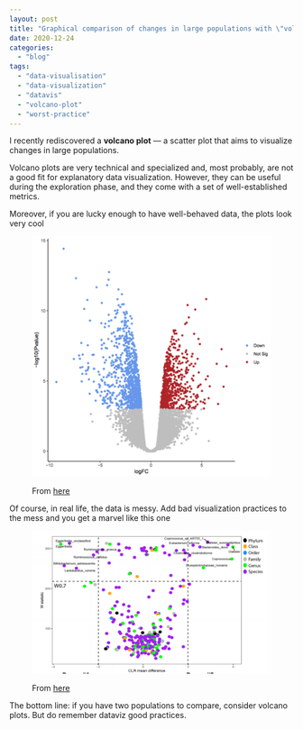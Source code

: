 ```yaml
---
layout: post
title: "Graphical comparison of changes in large populations with \"volcano plots\""
date: 2020-12-24
categories: 
  - "blog"
tags: 
  - "data-visualisation"
  - "data-visualization"
  - "datavis"
  - "volcano-plot"
  - "worst-practice"
---
```


I recently rediscovered a **volcano plot** &mdash; a scatter plot that aims to visualize changes in large populations.

Volcano plots are very technical and specialized and, most probably, are not a good fit for explanatory data visualization. However, they can be useful during the exploration phase, and they come with a set of well-established metrics.

Moreover, if you are lucky enough to have well-behaved data, the plots look very cool

<figure>

![Visualization of RNA-Seq results with Volcano Plot](/assets/images/2020/12/volcanoplot.png)

<figcaption>

From [here](https://training.galaxyproject.org/training-material/topics/transcriptomics/tutorials/rna-seq-viz-with-volcanoplot/tutorial.html)

</figcaption>

</figure>

Of course, in real life, the data is messy. Add bad visualization practices to the mess and you get a marvel like this one

<figure>

![](/assets/images/2020/12/image-8.png?w=1024)

<figcaption>

From [here](https://science.sciencemag.org/content/early/2020/12/09/science.abb5920)

</figcaption>

</figure>

The bottom line: if you have two populations to compare, consider volcano plots. But do remember dataviz good practices.
